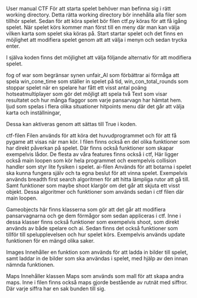 User manual CTF
För att starta spelet behöver man befinna sig i rätt working directory. Detta rätta working directory bör innehålla alla filer som tillhör spelet. Sedan för att köra spelet bör filen ctf.py köras för att få igång spelet. När spelet körs kommer man först till en meny där man kan välja vilken karta som spelet ska köras på. Start startar spelet och det finns en möjlighet att modifiera spelet genom att att välja i menyn och sedan trycka enter. 

I själva koden finns det möjlighet att välja följande alternativ för att modifiera spelet.

fog of war som begränsar synen
unfair_AI som förbättrar ai förmåga att spela
win_cone_time som ställer in spelet på tid,  win_con_total_rounds som stoppar spelet när en spelare har fått ett visst antal poäng
hotseatmultiplayer som gör det möjligt att spela två
Text som visar resultatet och hur många flaggor som varje pansarvagn har hämtat hem.
ljud som spelas i flera olika situationer
hitpoints 
menu där det går att välja karta och inställningar,

Dessa kan aktiveras genom att sättas till True i koden.



ctf-filen
Filen används för att köra det huvudprogrammet och för att få pygame att visas när man kör. I filen finns också en del olika funktioner som har direkt påverkan på spelet. Där finns också funktioner som skapar exempelvis lådor. De flesta av våra features finns också  i ctf,  Här ligger också main loopen som kör hela programmet och exempelvis collision handler som styr lite fysiken i spelet.
ai-filen 
Används för att botarna i spelet ska kunna fungera själv och ta egna beslut för att vinna spelet. Exempelvis används breadth first search algoritmen för att hitta lämpliga rutor att gå till. Samt funktioner som maybe shoot klargör om det går att skjuta ett visst objekt. Dessa algoritmer och funktioner som  används sedan i ctf filen där main loopen. 

Gameobjects 
här finns klasserna som gör att det går att modifiera pansarvagnarna och ge dem förmågor som sedan appliceras i ctf. Inne i dessa klasser finns också funktioner som exempelvis shoot, som direkt används av både spelare och ai. Sedan finns det också funktioner som tillför till spelupplevelsen och hur spelet körs. Exempelvis används update funktionen för en mängd olika saker.


Images
Innehåller en funktion som används för att ladda in bilder till spelet, samt laddar in de bilder som ska användas i spelet, med hjälp av den innan nämnda funktionen.


Maps
Innehåller klassen Maps som används som mall för att skapa andra maps. Inne i filen finns 
också maps gjorde bestående av rutnät med siffror. Där varje siffra har en sak bunden till sig.
